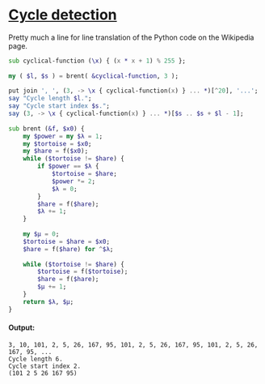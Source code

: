 [1]: https://rosettacode.org/wiki/Cycle_detection

# [Cycle detection][1]

Pretty much a line for line translation of the Python code on the Wikipedia page.

```raku
sub cyclical-function (\x) { (x * x + 1) % 255 };
 
my ( $l, $s ) = brent( &cyclical-function, 3 );
 
put join ', ', (3, -> \x { cyclical-function(x) } ... *)[^20], '...';
say "Cycle length $l.";
say "Cycle start index $s.";
say (3, -> \x { cyclical-function(x) } ... *)[$s .. $s + $l - 1];
 
sub brent (&f, $x0) {
    my $power = my $λ = 1;
    my $tortoise = $x0;
    my $hare = f($x0);
    while ($tortoise != $hare) {
        if $power == $λ {
            $tortoise = $hare;
            $power *= 2;
            $λ = 0;
        }
        $hare = f($hare);
        $λ += 1;
    }
 
    my $μ = 0;
    $tortoise = $hare = $x0;
    $hare = f($hare) for ^$λ;
 
    while ($tortoise != $hare) {
        $tortoise = f($tortoise);
        $hare = f($hare);
        $μ += 1;
    }
    return $λ, $μ;
}
```

#### Output:
```
3, 10, 101, 2, 5, 26, 167, 95, 101, 2, 5, 26, 167, 95, 101, 2, 5, 26, 167, 95, ...
Cycle length 6.
Cycle start index 2.
(101 2 5 26 167 95)
```